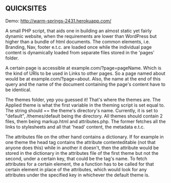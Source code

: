 QUICKSITES
----------
Demo: http://warm-springs-2431.herokuapp.com/

A small PHP script, that aids one in building an almost static yet fairly dynamic website, when the requirements are lower than WordPress but higher than a bundle of html documents. 
The common elements, i.e. Branding, Nav, footer e.t.c. are loaded once while the individual page content is dynamically loaded from separate files stored in the 'pages' folder.

A certain page is accessible at example.com/?page=pageName. Which is the kind of URIs to be used in Links to other pages. So a page named about would be at example.com/?page=about. Also, the name at the end of this query and the name of the document containing the page's content have to be identical. 

The themes folder, yep you guessed it! That's where the themes are. The Applied theme is what the first variable in the theming script is set equal to. The string should == the theme's directory's name. Currently, it is set to "default", /themes/default being the directory. All themes should contain 2 files, them being markup.html and attributes.php. The former fetches all the links to stylesheets and all that 'head' content, the metadata e.t.c. 

The attributes file on the other hand contains a dictionary. If for example in one theme the head tag contains the attribute contenteditable (not that anyone does this) while in another it doesn't, then the attribute would be stored in the dictionary in the attributes file of the first theme but not the second, under a certain key, that could be the tag's name. To fetch attributes for a certain element, the a function has to be called for that certain element in place of the attributes, which would look for any attributes under the specified key in whichever the default theme is.
